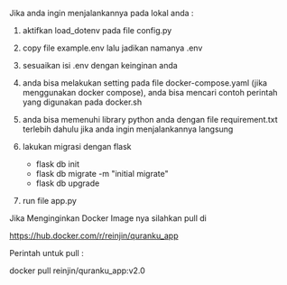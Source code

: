 Jika anda ingin menjalankannya pada lokal anda : 

1. aktifkan load_dotenv pada file config.py

2. copy file example.env lalu jadikan namanya .env

3. sesuaikan isi .env dengan keinginan anda

4. anda bisa melakukan setting pada file docker-compose.yaml (jika menggunakan docker compose), anda bisa mencari contoh perintah yang digunakan pada docker.sh

5. anda bisa memenuhi library python anda dengan file requirement.txt terlebih dahulu jika anda ingin menjalankannya langsung

6. lakukan migrasi dengan flask 
	- flask db init
	- flask db migrate -m "initial migrate"
	- flask db upgrade

7. run file app.py


Jika Menginginkan Docker Image nya silahkan pull di 

https://hub.docker.com/r/reinjin/quranku_app

Perintah untuk pull : 

docker pull reinjin/quranku_app:v2.0